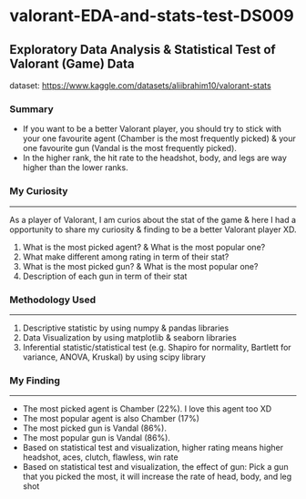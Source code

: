 # valorant-EDA-and-stats-test-DS009
Exploratory Data Analysis &amp; Statistical Test of Valorant (Game) Data
---  

dataset: https://www.kaggle.com/datasets/aliibrahim10/valorant-stats   
### Summary  
- If you want to be a better Valorant player, you should try to stick with your one favourite agent (Chamber is the most frequently picked) & your one favourite gun (Vandal is the most frequently picked).  
- In the higher rank, the hit rate to the headshot, body, and legs are way higher than the lower ranks.  

### My Curiosity
---  
As a player of Valorant, I am curios about the stat of the game & here I had a opportunity to share my curiosity & finding to be a better Valorant player XD.  
1. What is the most picked agent? & What is the most popular one?
2. What make different among rating in term of their stat?
3. What is the most picked gun? & What is the most popular one?
4. Description of each gun in term of their stat

### Methodology Used
---

1. Descriptive statistic by using numpy & pandas libraries
2. Data Visualization by using matplotlib & seaborn libraries
2. Inferential statistic/statistical test (e.g. Shapiro for normality, Bartlett for variance, ANOVA, Kruskal) by using scipy library

### My Finding
---

- The most picked agent is Chamber (22%). I love this agent too XD
- The most popular agent is also Chamber (17%)
- The most picked gun is Vandal (86%).
- The most popular gun is Vandal (86%).
- Based on statistical test and visualization, higher rating means higher headshot, aces, clutch, flawless, win rate
- Based on statistical test and visualization, the effect of gun: Pick a gun that you picked the most, it will increase the rate of head, body, and leg shot

